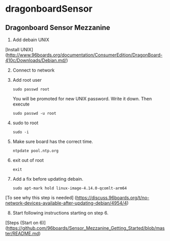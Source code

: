 # dragonboardSensor
## Dragonboard Sensor Mezzanine
1. Add debain UNIX

  [Install UNIX] (http://www.96boards.org/documentation/ConsumerEdition/DragonBoard-410c/Downloads/Debian.md/)
  
2. Connect to network
3. Add root user

   ```
   sudo passwd root
   ```
   You will be promoted for new UNIX password. Write it down.
   Then execute
   ```
   sudo passwd -u root
   ```
4. sudo to root

   ```
   sudo -i
   ```
5. Make sure board has the correct time.

   ```
   ntpdate pool.ntp.org   
   ```
6. exit out of root

   ```
   exit
   ```
7. Add a fix before updating debain.

   ```
   sudo apt-mark hold linux-image-4.14.0-qcomlt-arm64
   ```
  [To see why this step is needed] (https://discuss.96boards.org/t/no-network-devices-available-after-updating-debian/4954/4)
   
8. Start following instructions starting on step 6.

  [Steps (Start on 6)] (https://github.com/96boards/Sensor_Mezzanine_Getting_Started/blob/master/README.md)
  

   
